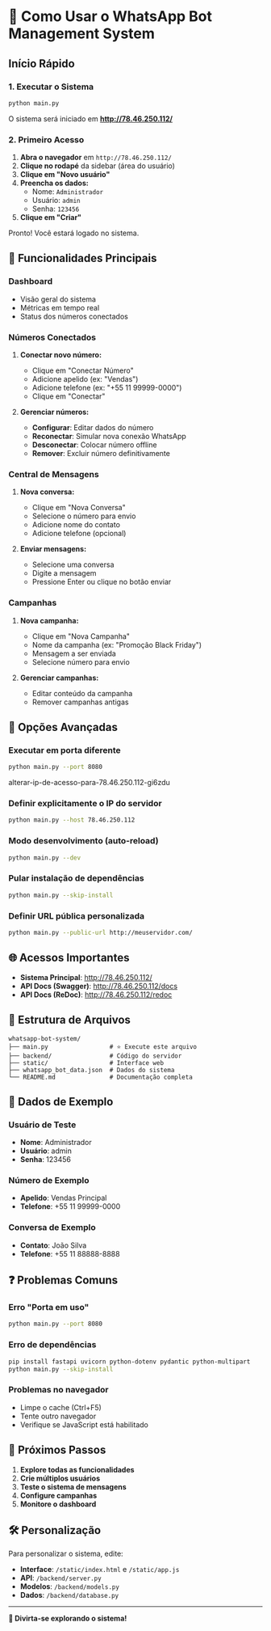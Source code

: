 # 🚀 Como Usar o WhatsApp Bot Management System

## Início Rápido

### 1. Executar o Sistema

```bash
python main.py
```

O sistema será iniciado em **http://78.46.250.112/**

### 2. Primeiro Acesso

1. **Abra o navegador** em `http://78.46.250.112/`
2. **Clique no rodapé** da sidebar (área do usuário)
3. **Clique em "Novo usuário"**
4. **Preencha os dados:**
   - Nome: `Administrador`
   - Usuário: `admin`
   - Senha: `123456`
5. **Clique em "Criar"**

Pronto! Você estará logado no sistema.

## 📱 Funcionalidades Principais

### Dashboard
- Visão geral do sistema
- Métricas em tempo real
- Status dos números conectados

### Números Conectados
1. **Conectar novo número:**
   - Clique em "Conectar Número"
   - Adicione apelido (ex: "Vendas")
   - Adicione telefone (ex: "+55 11 99999-0000")
   - Clique em "Conectar"

2. **Gerenciar números:**
   - **Configurar**: Editar dados do número
   - **Reconectar**: Simular nova conexão WhatsApp
   - **Desconectar**: Colocar número offline
   - **Remover**: Excluir número definitivamente

### Central de Mensagens
1. **Nova conversa:**
   - Clique em "Nova Conversa"
   - Selecione o número para envio
   - Adicione nome do contato
   - Adicione telefone (opcional)

2. **Enviar mensagens:**
   - Selecione uma conversa
   - Digite a mensagem
   - Pressione Enter ou clique no botão enviar

### Campanhas
1. **Nova campanha:**
   - Clique em "Nova Campanha"
   - Nome da campanha (ex: "Promoção Black Friday")
   - Mensagem a ser enviada
   - Selecione número para envio

2. **Gerenciar campanhas:**
   - Editar conteúdo da campanha
   - Remover campanhas antigas

## 🔧 Opções Avançadas

### Executar em porta diferente
```bash
python main.py --port 8080
```

alterar-ip-de-acesso-para-78.46.250.112-gi6zdu
### Definir explicitamente o IP do servidor
```bash
python main.py --host 78.46.250.112

```

### Modo desenvolvimento (auto-reload)
```bash
python main.py --dev
```

### Pular instalação de dependências
```bash
python main.py --skip-install
```

### Definir URL pública personalizada
```bash
python main.py --public-url http://meuservidor.com/
```

## 🌐 Acessos Importantes

- **Sistema Principal**: http://78.46.250.112/
- **API Docs (Swagger)**: http://78.46.250.112/docs
- **API Docs (ReDoc)**: http://78.46.250.112/redoc

## 📁 Estrutura de Arquivos

```
whatsapp-bot-system/
├── main.py                 # ⭐ Execute este arquivo
├── backend/                # Código do servidor
├── static/                 # Interface web
├── whatsapp_bot_data.json  # Dados do sistema
└── README.md               # Documentação completa
```

## 🔑 Dados de Exemplo

### Usuário de Teste
- **Nome**: Administrador
- **Usuário**: admin
- **Senha**: 123456

### Número de Exemplo
- **Apelido**: Vendas Principal
- **Telefone**: +55 11 99999-0000

### Conversa de Exemplo
- **Contato**: João Silva
- **Telefone**: +55 11 88888-8888

## ❓ Problemas Comuns

### Erro "Porta em uso"
```bash
python main.py --port 8080
```

### Erro de dependências
```bash
pip install fastapi uvicorn python-dotenv pydantic python-multipart
python main.py --skip-install
```

### Problemas no navegador
- Limpe o cache (Ctrl+F5)
- Tente outro navegador
- Verifique se JavaScript está habilitado

## 🎯 Próximos Passos

1. **Explore todas as funcionalidades**
2. **Crie múltiplos usuários**
3. **Teste o sistema de mensagens**
4. **Configure campanhas**
5. **Monitore o dashboard**

## 🛠️ Personalização

Para personalizar o sistema, edite:
- **Interface**: `/static/index.html` e `/static/app.js`
- **API**: `/backend/server.py`
- **Modelos**: `/backend/models.py`
- **Dados**: `/backend/database.py`

---

**🎉 Divirta-se explorando o sistema!**